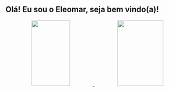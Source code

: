 ## Olá! Eu sou o Eleomar, seja bem vindo(a)!

<div align="center">
  <a href="https://github.com/oeleomar">
  <img height="180em" width="46%" src="https://github-readme-stats.vercel.app/api?username=oeleomar&show_icons=true&theme=tokyonight&include_all_commits=true&count_private=true"/>
  <img height="180em" width="50%" src="https://github-readme-stats.vercel.app/api/top-langs/?username=oeleomar&layout=compact&langs_count=7&theme=tokyonight"/>
</div>
